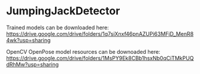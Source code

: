 # JumpingJackDetector

Trained models can be downloaded here: https://drive.google.com/drive/folders/1q7siXnxf46pnAZUPi63MFjD_MenR84wk?usp=sharing

OpenCV OpenPose model resources can be downoaded here: https://drive.google.com/drive/folders/1MsPY9Ek8CBb1hsxNb0qCiTMkPUQdRhMw?usp=sharing
